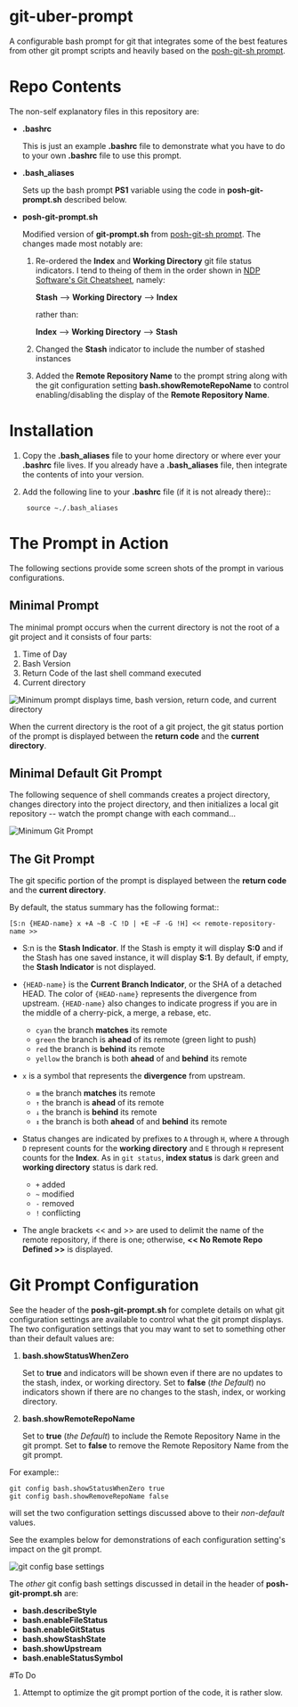 # git-uber-prompt
A configurable bash prompt for git that integrates some of the best features from other git prompt scripts and heavily based on the [posh-git-sh prompt](https://github.com/lyze/posh-git-sh).

# Repo Contents
The non-self explanatory files in this repository are:

- **.bashrc**

	This is just an example **.bashrc** file to demonstrate what you have to do to your own **.bashrc** file to use this prompt.

- **.bash_aliases**

	Sets up the bash prompt **PS1** variable using the code in **posh-git-prompt.sh** described below.	

- **posh-git-prompt.sh**

	Modified version of **git-prompt.sh** from [posh-git-sh prompt](https://github.com/lyze/posh-git-sh). The changes made most notably are:

	1. Re-ordered the **Index** and **Working Directory** git file status indicators. I tend to theing of them in the order shown in [NDP Software's Git Cheatsheet](https://ndpsoftware.com/git-cheatsheet.html), namely:
		
		**Stash** --> **Working Directory** --> **Index**
	
		rather than:
	
		**Index** --> **Working Directory** --> **Stash**
	
	2. Changed the **Stash** indicator to include the number of stashed instances
	
	3. Added the **Remote Repository Name** to the prompt string along with the git configuration setting **bash.showRemoteRepoName** to control enabling/disabling the display of the **Remote Repository Name**.


# Installation
1. Copy the **.bash\_aliases** file to your home directory or where ever your **.bashrc** file lives.
If you already have a **.bash_aliases** file, then integrate the contents of into your version.
2. Add the following line to your **.bashrc** file (if it is not already there)::

		source ~./.bash_aliases



# The Prompt in Action
The following sections provide some screen shots of the prompt in various configurations.

## Minimal Prompt
The minimal prompt occurs when the current directory is not the root of a git project and it consists of four parts:

1. Time of Day
2. Bash Version
3. Return Code of the last shell command executed
4. Current directory

![Minimum prompt displays time, bash version, return code, and current directory](http://i.imgur.com/kFNRiHZ.png)

When the current directory is the root of a git project, the git status portion of the prompt is displayed between the **return code** and the **current directory**.

## Minimal Default Git Prompt
The following sequence of shell commands creates a project directory, changes directory into the project directory, and then initializes a local git repository -- watch the prompt change with each command...

![Minimum Git Prompt](http://i.imgur.com/cFl5ClF.png)


## The Git Prompt
The git specific portion of the prompt is displayed between the **return code** and the **current directory**.

By default, the status summary has the following format::

	[S:n {HEAD-name} x +A ~B -C !D | +E ~F -G !H] << remote-repository-name >>

* S:n is the **Stash Indicator**. If the Stash is empty it will display **S:0** and if the Stash has one saved instance, it will display **S:1**. By default, if empty, the **Stash Indicator** is not displayed.

* `{HEAD-name}` is the **Current Branch Indicator**, or the SHA of a detached HEAD. The color
  of `{HEAD-name}` represents the divergence from upstream. `{HEAD-name}` also
  changes to indicate progress if you are in the middle of a cherry-pick, a
  merge, a rebase, etc.
  * `cyan`   the branch **matches** its remote
  * `green`  the branch is **ahead** of its remote (green light to push)
  * `red`    the branch is **behind** its remote
  * `yellow` the branch is both **ahead** of and **behind** its remote
* `x` is a symbol that represents the **divergence** from upstream.
  * `≡` the branch **matches** its remote
  * `↑` the branch is **ahead** of its remote
  * `↓` the branch is **behind** its remote
  * `↕` the branch is both **ahead** of and **behind** its remote
* Status changes are indicated by prefixes to `A` through `H`, where `A` through
  `D` represent counts for the **working directory** and `E` through `H` represent counts for
  the **Index**. As in `git status`, **index status** is dark green and
  **working directory** status is dark red.
  * `+` added
  * `~` modified
  * `-` removed
  * `!` conflicting
* The angle brackets << and >> are used to delimit the name of the remote repository, if there is one; otherwise, **<< No Remote Repo Defined >>** is displayed.



# Git Prompt Configuration
See the header of the **posh-git-prompt.sh** for complete details on what git configuration settings are available to control what the git prompt displays. The two configuration settings that you may want to set to something other than their default values are:

1. **bash.showStatusWhenZero**

	Set to **true** and indicators will be shown even if there are no updates to the stash, index, or working directory.
	Set to **false** (*the Default*) no indicators shown if there are no changes to the stash, index, or working directory.


2. **bash.showRemoteRepoName**

	Set to **true** (*the Default*) to include the Remote Repository Name in the git prompt.
	Set to **false** to remove the Remote Repository Name from the git prompt.

For example::

	git config bash.showStatusWhenZero true
	git config bash.showRemoveRepoName false

will set the two configuration settings discussed above to their *non-default* values.


See the examples below for demonstrations of each configuration setting's impact on the git prompt.

![git config base settings](http://i.imgur.com/q4BNbqM.png)

The *other* git config bash settings discussed in detail in the header of **posh-git-prompt.sh** are:

- **bash.describeStyle**
- **bash.enableFileStatus**
- **bash.enableGitStatus**
- **bash.showStashState**
- **bash.showUpstream**
- **bash.enableStatusSymbol**


#To Do
1. Attempt to optimize the git prompt portion of the code, it is rather slow.
